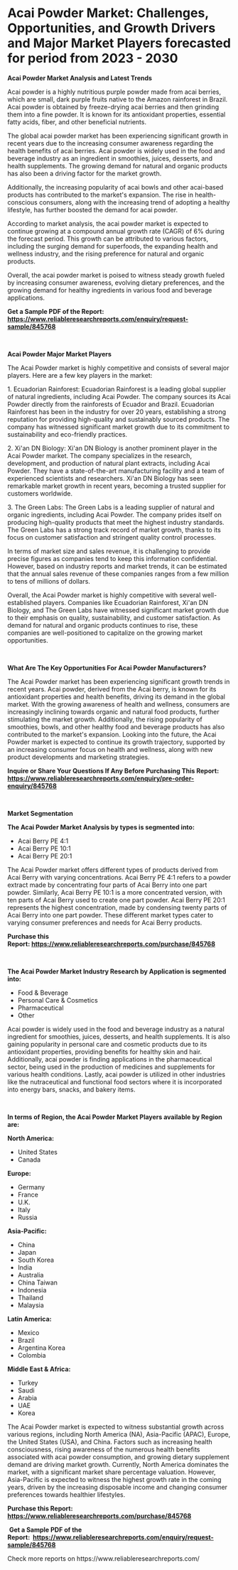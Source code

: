 <p><h1>Acai Powder Market: Challenges, Opportunities, and Growth Drivers and Major Market Players forecasted for period from 2023 - 2030</h1></p><p><strong>Acai Powder Market Analysis and Latest Trends</strong></p>
<p><p>Acai powder is a highly nutritious purple powder made from acai berries, which are small, dark purple fruits native to the Amazon rainforest in Brazil. Acai powder is obtained by freeze-drying acai berries and then grinding them into a fine powder. It is known for its antioxidant properties, essential fatty acids, fiber, and other beneficial nutrients.</p><p>The global acai powder market has been experiencing significant growth in recent years due to the increasing consumer awareness regarding the health benefits of acai berries. Acai powder is widely used in the food and beverage industry as an ingredient in smoothies, juices, desserts, and health supplements. The growing demand for natural and organic products has also been a driving factor for the market growth.</p><p>Additionally, the increasing popularity of acai bowls and other acai-based products has contributed to the market's expansion. The rise in health-conscious consumers, along with the increasing trend of adopting a healthy lifestyle, has further boosted the demand for acai powder.</p><p>According to market analysis, the acai powder market is expected to continue growing at a compound annual growth rate (CAGR) of 6% during the forecast period. This growth can be attributed to various factors, including the surging demand for superfoods, the expanding health and wellness industry, and the rising preference for natural and organic products.</p><p>Overall, the acai powder market is poised to witness steady growth fueled by increasing consumer awareness, evolving dietary preferences, and the growing demand for healthy ingredients in various food and beverage applications.</p></p>
<p><strong>Get a Sample PDF of the Report:&nbsp; <a href="https://www.reliableresearchreports.com/enquiry/request-sample/845768">https://www.reliableresearchreports.com/enquiry/request-sample/845768</a></strong></p>
<p>&nbsp;</p>
<p><strong>Acai Powder Major Market Players</strong></p>
<p><p>The Acai Powder market is highly competitive and consists of several major players. Here are a few key players in the market:</p><p>1. Ecuadorian Rainforest: Ecuadorian Rainforest is a leading global supplier of natural ingredients, including Acai Powder. The company sources its Acai Powder directly from the rainforests of Ecuador and Brazil. Ecuadorian Rainforest has been in the industry for over 20 years, establishing a strong reputation for providing high-quality and sustainably sourced products. The company has witnessed significant market growth due to its commitment to sustainability and eco-friendly practices.</p><p>2. Xi'an DN Biology: Xi'an DN Biology is another prominent player in the Acai Powder market. The company specializes in the research, development, and production of natural plant extracts, including Acai Powder. They have a state-of-the-art manufacturing facility and a team of experienced scientists and researchers. Xi'an DN Biology has seen remarkable market growth in recent years, becoming a trusted supplier for customers worldwide.</p><p>3. The Green Labs: The Green Labs is a leading supplier of natural and organic ingredients, including Acai Powder. The company prides itself on producing high-quality products that meet the highest industry standards. The Green Labs has a strong track record of market growth, thanks to its focus on customer satisfaction and stringent quality control processes.</p><p>In terms of market size and sales revenue, it is challenging to provide precise figures as companies tend to keep this information confidential. However, based on industry reports and market trends, it can be estimated that the annual sales revenue of these companies ranges from a few million to tens of millions of dollars.</p><p>Overall, the Acai Powder market is highly competitive with several well-established players. Companies like Ecuadorian Rainforest, Xi'an DN Biology, and The Green Labs have witnessed significant market growth due to their emphasis on quality, sustainability, and customer satisfaction. As demand for natural and organic products continues to rise, these companies are well-positioned to capitalize on the growing market opportunities.</p></p>
<p>&nbsp;</p>
<p><strong>What Are The Key Opportunities For Acai Powder Manufacturers?</strong></p>
<p><p>The Acai Powder market has been experiencing significant growth trends in recent years. Acai powder, derived from the Acai berry, is known for its antioxidant properties and health benefits, driving its demand in the global market. With the growing awareness of health and wellness, consumers are increasingly inclining towards organic and natural food products, further stimulating the market growth. Additionally, the rising popularity of smoothies, bowls, and other healthy food and beverage products has also contributed to the market's expansion. Looking into the future, the Acai Powder market is expected to continue its growth trajectory, supported by an increasing consumer focus on health and wellness, along with new product developments and marketing strategies.</p></p>
<p><strong>Inquire or Share Your Questions If Any Before Purchasing This Report: <a href="https://www.reliableresearchreports.com/enquiry/pre-order-enquiry/845768">https://www.reliableresearchreports.com/enquiry/pre-order-enquiry/845768</a></strong></p>
<p>&nbsp;</p>
<p><strong>Market Segmentation</strong></p>
<p><strong>The Acai Powder Market Analysis by types is segmented into:</strong></p>
<p><ul><li>Acai Berry PE 4:1</li><li>Acai Berry PE 10:1</li><li>Acai Berry PE 20:1</li></ul></p>
<p><p>The Acai Powder market offers different types of products derived from Acai Berry with varying concentrations. Acai Berry PE 4:1 refers to a powder extract made by concentrating four parts of Acai Berry into one part powder. Similarly, Acai Berry PE 10:1 is a more concentrated version, with ten parts of Acai Berry used to create one part powder. Acai Berry PE 20:1 represents the highest concentration, made by condensing twenty parts of Acai Berry into one part powder. These different market types cater to varying consumer preferences and needs for Acai Berry products.</p></p>
<p><strong>Purchase this Report:&nbsp;<a href="https://www.reliableresearchreports.com/purchase/845768">https://www.reliableresearchreports.com/purchase/845768</a></strong></p>
<p>&nbsp;</p>
<p><strong>The Acai Powder Market Industry Research by Application is segmented into:</strong></p>
<p><ul><li>Food & Beverage</li><li>Personal Care & Cosmetics</li><li>Pharmaceutical</li><li>Other</li></ul></p>
<p><p>Acai powder is widely used in the food and beverage industry as a natural ingredient for smoothies, juices, desserts, and health supplements. It is also gaining popularity in personal care and cosmetic products due to its antioxidant properties, providing benefits for healthy skin and hair. Additionally, acai powder is finding applications in the pharmaceutical sector, being used in the production of medicines and supplements for various health conditions. Lastly, acai powder is utilized in other industries like the nutraceutical and functional food sectors where it is incorporated into energy bars, snacks, and bakery items.</p></p>
<p>&nbsp;</p>
<p><strong>In terms of Region, the Acai Powder Market Players available by Region are:</strong></p>
<p>
    <p> <strong> North America: </strong>
        <ul>
            <li>United States</li>
            <li>Canada</li>
        </ul>
        </p> 
    <p> <strong> Europe: </strong>
        <ul>
            <li>Germany</li>
            <li>France</li>
            <li>U.K.</li>
            <li>Italy</li>
            <li>Russia</li>
        </ul>
        </p> 
    <p> <strong> Asia-Pacific: </strong>
        <ul>
            <li>China</li>
            <li>Japan</li>
            <li>South Korea</li>
            <li>India</li>
            <li>Australia</li>
            <li>China Taiwan</li>
            <li>Indonesia</li>
            <li>Thailand</li>
            <li>Malaysia</li>
        </ul>
        </p> 
    <p> <strong> Latin America: </strong>
        <ul>
            <li>Mexico</li>
            <li>Brazil</li>
            <li>Argentina Korea</li>
            <li>Colombia</li>
        </ul>
        </p> 
    <p> <strong> Middle East & Africa: </strong>
        <ul>
            <li>Turkey</li>
            <li>Saudi</li>
            <li>Arabia</li>
            <li>UAE</li>
            <li>Korea</li>
        </ul>
    </p>
    </p>
<p><p>The Acai Powder market is expected to witness substantial growth across various regions, including North America (NA), Asia-Pacific (APAC), Europe, the United States (USA), and China. Factors such as increasing health consciousness, rising awareness of the numerous health benefits associated with acai powder consumption, and growing dietary supplement demand are driving market growth. Currently, North America dominates the market, with a significant market share percentage valuation. However, Asia-Pacific is expected to witness the highest growth rate in the coming years, driven by the increasing disposable income and changing consumer preferences towards healthier lifestyles.</p></p>
<p><strong>Purchase this Report: <a href="https://www.reliableresearchreports.com/purchase/845768">https://www.reliableresearchreports.com/purchase/845768</a></strong></p>
<p>&nbsp;<strong>Get a Sample PDF of the Report:&nbsp;&nbsp;<a href="https://www.reliableresearchreports.com/enquiry/request-sample/845768">https://www.reliableresearchreports.com/enquiry/request-sample/845768</a></strong></p>
<p><strong></strong></p>
<p>Check more reports on https://www.reliableresearchreports.com/</p>